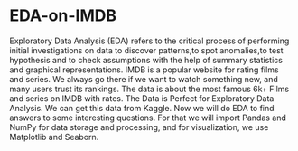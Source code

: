 # EDA-on-IMDB
Exploratory Data Analysis (EDA) refers to the critical process of performing initial investigations on data to discover patterns,to spot anomalies,to test hypothesis and to check assumptions with the help of summary statistics and graphical representations.
IMDB is a popular website for rating films and series. We always go there if we want to watch something new, and many users trust its rankings. The data is about the most famous 6k+ Films and series on IMDB with rates. The Data is Perfect for Exploratory Data Analysis. We can get this data from Kaggle.
Now we will do EDA to find answers to some interesting questions. For that we will import Pandas and NumPy for data storage and processing, and for visualization, we use Matplotlib and Seaborn.
